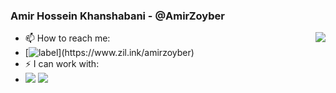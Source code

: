 ### Amir Hossein Khanshabani - @AmirZoyber    <p style="margin-top: 1px; margin-left: 0px;">
  <img align="right" src="https://github-readme-stats.vercel.app/api?username=amirzoyber&theme=blue-green">
</p>

- 📫 How to reach me:
- [![label](https://img.shields.io/badge/AmirZoyber-Links-Blue?style=for-the-badge&logo=[appveyor](https://simpleicons.org/icons/aboutdotme.svg))](https://www.zil.ink/amirzoyber) 
- ⚡ I can work with: 
- <img src="https://img.shields.io/badge/Python-FFD43B?style=for-the-badge&logo=python&logoColor=blue"> <img src="https://img.shields.io/badge/Linux -Linux.svg?style=for-the-badge&logo=Linux&logoColor=white&color=important">




<!--
<p>
  <img align="right" src="https://github-readme-stats.vercel.app/api?username=amirzoyber&theme=blue-green" >
</p>


<p style="margin-top: 1px; margin-left: 0px;">
  <img align="right" src="https://github-readme-stats.vercel.app/api?username=amirzoyber&theme=blue-green">
</p>

### Hi there 👋
- 💬 Ask me about ...

**AmirZoyber/AmirZoyber** is a ✨ _special_ ✨ repository because its `README.md` (this file) appears on your GitHub profile.

Here are some ideas to get you started:

- 🔭 I’m currently working on ...
- 🌱 I’m currently learning ...
- 👯 I’m looking to collaborate on ...
- 🤔 I’m looking for help with ...
- 💬 Ask me about ...
- 📫 How to reach me: ...
- 😄 Pronouns: ...
- ⚡ Fun fact: ...
![GitHub stats]()

https://img.shields.io/badge/-Python-FBFF08

<p>
  <img indent="120px" align="center" src="https://img.shields.io/badge/Python-FFD43B?style=for-the-badge&logo=python&logoColor=blue">
  <img align="center" src="https://img.shields.io/badge/Linux -Linux.svg?style=for-the-badge&logo=Linux&logoColor=white&color=important">
</p>
-->
